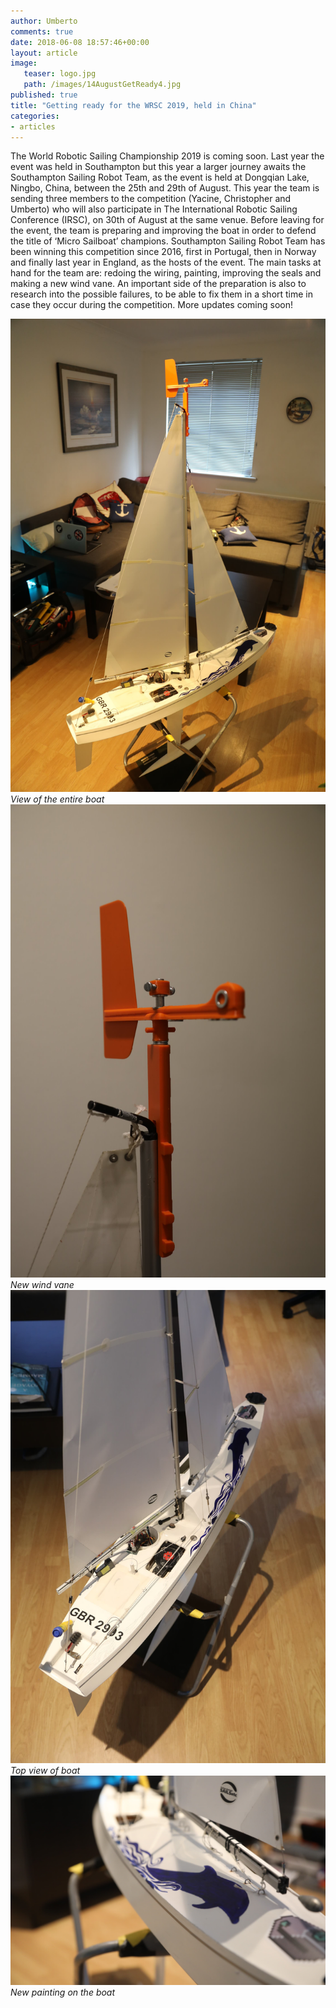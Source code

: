 ```yaml
---
author: Umberto
comments: true
date: 2018-06-08 18:57:46+00:00
layout: article
image:
   teaser: logo.jpg
   path: /images/14AugustGetReady4.jpg
published: true
title: "Getting ready for the WRSC 2019, held in China"
categories:
- articles
---
```


The World Robotic Sailing Championship 2019 is coming soon. Last year the event was held in Southampton but this year a larger journey awaits the Southampton Sailing Robot Team, as the event is held at Dongqian Lake, Ningbo, China, between the 25th and 29th of August. This year the team is sending three members to the competition (Yacine, Christopher and Umberto) who will also participate in The International Robotic Sailing Conference (IRSC), on 30th of August at the same venue. 
Before leaving for the event, the team is preparing and improving the boat in order to defend the title of ‘Micro Sailboat’ champions. Southampton Sailing Robot Team has been winning this competition since 2016, first in Portugal, then in Norway and finally last year in England, as the hosts of the event. 
The main tasks at hand for the team are: redoing the wiring, painting, improving the seals and making a new wind vane. An important side of the preparation is also to research into the possible failures, to be able to fix them in a short time in case they occur during the competition. 
More updates coming soon! 

![Boat image 1](/images/14augustGetReady1.jpg)
*View of the entire boat*
![Boat image 2](/images/14AugustGetReady2.jpg)
*New wind vane*
![Boat image 3](/images/14AugustGetReady3.jpg)
*Top view of boat*
![Boat image 4](/images/14AugustGetReady4.jpg)
*New painting on the boat*
